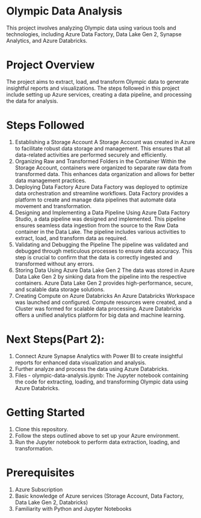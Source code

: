 # Olympic Data Analysis
This project involves analyzing Olympic data using various tools and technologies, including Azure Data Factory, Data Lake Gen 2, Synapse Analytics, and Azure Databricks.

# Project Overview
The project aims to extract, load, and transform Olympic data to generate insightful reports and visualizations. The steps followed in this project include setting up Azure services, creating a data pipeline, and processing the data for analysis.

# Steps Followed
  1. Establishing a Storage Account
  A Storage Account was created in Azure to facilitate robust data storage and management. This ensures that all data-related activities are performed securely and efficiently.
  2. Organizing Raw and Transformed Folders in the Container
  Within the Storage Account, containers were organized to separate raw data from transformed data. This enhances data organization and allows for better data management practices.
  3. Deploying Data Factory
  Azure Data Factory was deployed to optimize data orchestration and streamline workflows. Data Factory provides a platform to create and manage data pipelines that automate data movement and transformation.
  4. Designing and Implementing a Data Pipeline
  Using Azure Data Factory Studio, a data pipeline was designed and implemented. This pipeline ensures seamless data ingestion from the source to the Raw Data container in the Data Lake. The pipeline includes various activities to extract, load, and transform data as required.
  5. Validating and Debugging the Pipeline
  The pipeline was validated and debugged through meticulous processes to ensure data accuracy. This step is crucial to confirm that the data is correctly ingested and transformed without any errors.
  6. Storing Data Using Azure Data Lake Gen 2
  The data was stored in Azure Data Lake Gen 2 by sinking data from the pipeline into the respective containers. Azure Data Lake Gen 2 provides high-performance, secure, and scalable data storage solutions.
  7. Creating Compute on Azure Databricks
  An Azure Databricks Workspace was launched and configured. Compute resources were created, and a Cluster was formed for scalable data processing. Azure Databricks offers a unified analytics platform for big data and machine learning.

# Next Steps(Part 2):
  1. Connect Azure Synapse Analytics with Power BI to create insightful reports for enhanced data visualization and analysis.
  2. Further analyze and process the data using Azure Databricks.
  3. Files - olympic-data-analysis.ipynb: The Jupyter notebook containing the code for extracting, loading, and transforming Olympic data using Azure Databricks.

# Getting Started
1. Clone this repository.
2. Follow the steps outlined above to set up your Azure environment.
3. Run the Jupyter notebook to perform data extraction, loading, and transformation.

# Prerequisites
1. Azure Subscription
2. Basic knowledge of Azure services (Storage Account, Data Factory, Data Lake Gen 2, Databricks)
3. Familiarity with Python and Jupyter Notebooks
